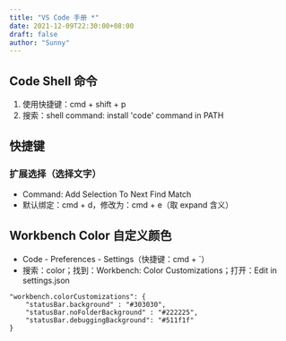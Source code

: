 ```yaml
---
title: "VS Code 手册 *"
date: 2021-12-09T22:30:00+08:00
draft: false
author: "Sunny"
---
```


## Code Shell 命令

1. 使用快捷键：cmd + shift + p
2. 搜索：shell command: install 'code' command in PATH

## 快捷键

### 扩展选择（选择文字）

- Command: Add Selection To Next Find Match
- 默认绑定：cmd + d，修改为：cmd + e（取 expand 含义）

## Workbench Color 自定义颜色

- Code - Preferences - Settings（快捷键：cmd + `）
- 搜索：color；找到：Workbench: Color Customizations；打开：Edit in settings.json

```
"workbench.colorCustomizations": {
    "statusBar.background" : "#303030",
    "statusBar.noFolderBackground" : "#222225",
    "statusBar.debuggingBackground": "#511f1f"
}
```

